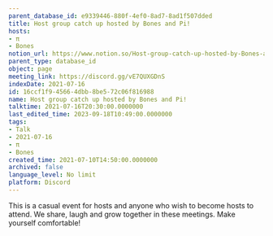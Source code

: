 ```yaml
---
parent_database_id: e9339446-880f-4ef0-8ad7-8ad1f507dded
title: Host group catch up hosted by Bones and Pi!
hosts:
- π
- Bones
notion_url: https://www.notion.so/Host-group-catch-up-hosted-by-Bones-and-Pi-16ccf1f945664dbb8be572c06f816988
parent_type: database_id
object: page
meeting_link: https://discord.gg/vE7QUXGDnS
indexDate: 2021-07-16
id: 16ccf1f9-4566-4dbb-8be5-72c06f816988
name: Host group catch up hosted by Bones and Pi!
talktime: 2021-07-16T20:30:00.0000000
last_edited_time: 2023-09-18T10:49:00.0000000
tags:
- Talk
- 2021-07-16
- π
- Bones
created_time: 2021-07-10T14:50:00.0000000
archived: false
language_level: No limit
platform: Discord
---
```


This is a casual event for hosts and anyone who wish to become hosts to attend.  We share, laugh and grow together in these meetings.  Make yourself comfortable!






